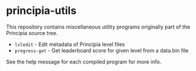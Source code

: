 # principia-utils
This repository contains miscellaneous utility programs originally part of the Principia source tree.

- `lvledit` - Edit metadata of Principia level files
- `progress-get` - Get leaderboard score for given level from a data.bin file

See the help message for each compiled program for more info.
